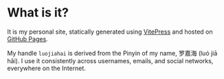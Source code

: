 # What is it?

It is my personal site, statically generated using [VitePress](https://vitepress.dev/) and hosted on [GitHub Pages](https://docs.github.com/en/pages).

My handle `luojiahai` is derived from the Pinyin of my name, 罗嘉海 (luó jiā hǎi). I use it consistently across usernames, emails, and social networks, everywhere on the Internet.
